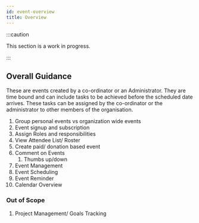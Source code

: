 ```yaml
---
id: event-overview
title: Overview
---
```


:::caution

This section is a work in progress.

:::

## Overall Guidance

These are events created by a co-ordinator or an Administrator. They are time bound and can include tasks to be achieved before the scheduled date arrives. These tasks can be assigned by the co-ordinator or the administrator to other members of the organisation.

1. Group personal events vs organization wide events
2. Event signup and subscription
3. Assign Roles and responsibilities
4. View Attendee List/ Roster
5. Create paid/ donation based event
6. Comment on Events 
   1. Thumbs up/down
7. Event Management
8. Event Scheduling
9. Event Reminder
10. Calendar Overview   

### Out of Scope

1. Project Management/ Goals Tracking



